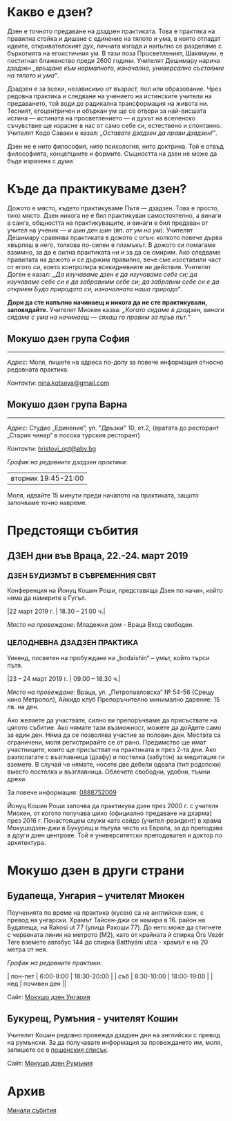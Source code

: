 # Какво е дзен?
Дзен е точното предаване на дзадзен практиката. Това е практика на правилна стойка и дишане с единение на тялото и ума, в която отпадат идеите, откривателският дух, личната изгода и напълно се разделяме с бъркотията на егоистичния ум. В тази поза Просветленият, Шакямуни, е постигнал блаженство преди 2600 години. Учителят Дешимару нарича дзадзен _„връщане към нормалното, изначално, универсално състояние на тялото и ума“_.

Дзадзен е за всеки, независимо от възраст, пол или образование. Чрез редовна практика и следване на учението на истинските учители на предаването, той води до радикална трансформация на живота ни. Тесният, егоцентричен и объркан ум ще се отвори за най-висшата истина &mdash; истината на просветлението &mdash; и духът на вселенско съчувствие ще израсне в нас от само себе си, естествено и спонтанно. Учителят Кодо Саваки е казал: _„Оставате дзадзен да прави дзадзен!“_.

Дзен не е нито философия, нито психология, нито доктрина. Той е отвъд философията, концепциите и формите. Същността на дзен не може да бъде изразена с думи.

# Къде да практикуваме дзен?

Дожото е място, където практикуваме Пътя &mdash; дзадзен. Това е просто, тихо място. Дзен никога не е бил практикуван самостоятелно, а винаги в санга, общността на практикуващите, и винаги е бил предаван от учител на ученик &mdash; _и шин ден шин_ (яп. _от ум на ум_). Учителят Дешимару сравнява практиката в дожото с огън: колкото повече дърва хвърляш в него, толкова по-силен е пламъкът. В дожото си помагаме взаимно, за да е силна практиката ни и за да се смирим. Ако следваме правилата на дожото и се държим правилно, вече сме изоставили част от егото си, което контролира всекидневните ни действия. Учителят Доген е казал: _„Да изучаваме дзен е да изучаваме себе си; да изучаваме себе си е да забравимм себе си; да забравим себе си е да открием Буда природата си, изначалната наша природа“_.

**Дори да сте напълно начинаещ и никога да не сте практикували, заповядайте.** Учителят Миокен казва: _„Когато сядаме в дзадзен, винаги сядаме с ума на начинаещ &mdash; сякаш го правим за пръв път.“_

## Мокушо дзен група София
***
_Адрес_:
Моля, пишете на адреса по-долу за повече информация относно редовната практика.

_Контакти_:
<a href="mailto:nina.kotseva@gmail.com?subject=Дзадзен%20практика">nina.kotseva@gmail.com</a>

<!--
_График на редовните дзадзен практики:_

|сряда|19:30-20:50|

Моля, идвайте 15 минути преди началото на практиката, защото започваме точно навреме. Ако сте напълно начинаещ, свържете се по имейла с нас.
-->

## Мокушо дзен група Варна
***
_Адрес_:
Студио „Единение“, ул. "Дръзки" 10, ет.2, (вратата до ресторант „Стария чинар“ в посока турския ресторант)

_Контакти_:
<a href="mailto:hristovi_opt@abv.bg?subject=Мокушо%20дзен">hristovi_opt@abv.bg</a>

_График на редовните дзадзен практики:_
<table>
<tr><td>вторник 19:45-21:00</td></tr>
	</table>
Моля, идвайте 15 минути преди началото на практиката, защото започваме точно навреме.

# Предстоящи събития

## ДЗЕН дни във Враца, 22.-24. март 2019

### ДЗЕН БУДИЗМЪТ В СЪВРЕМЕННИЯ СВЯТ
Конференция на Йонуц Кошин Роши, представяща Дзен по начин, който няма да намерите в Гугъл.

|22 март 2019 г. | 18.30 – 21.00 ч.|

_Място на провеждане:_ Младежки дом - Враца
Вход свободен.

### ЦЕЛОДНЕВНА ДЗАДЗЕН ПРАКТИКА
Уикенд, посветен на пробуждане на „bodaishin“ – умът, който търси пътя.

|23 – 24 март 2019 г. | 09.00 – 18.30 ч.|

_Място на провеждане:_ Враца, ул. „Петропавловска“ № 54-56 (Срещу кино Метропол), Айкидо клуб
Препоръчително минимално дарение: 15 лв. на ден.

Ако желаете да участвате, силно ви препоръчваме да присъствате на цялото събитие. Ако нямате тази възможност, можете да дойдете само за един ден. Няма да се позволява участие за половин ден. Местата са ограничени, моля регистрирайте се от рано. Предимство ще имат участниците, които ще присъстват на практиката и през 2-та дни.
Ако разполагате с възглавница (дзафу) и постелка (забутон) за медитация ги вземете. В случай че нямате, носете две дебели одеала (тип родопски) вместо постелка и възглавница. Облечете свободни, удобни, тъмни дрехи.

За повече информация: <a href="tel:+359888752009">0888752009</a>

Йонуц Кошин Роши започва да практикува дзен през 2000 г. с учителя Миокен, от когото получава шихо (официално предаване на дхарма) през 2016 г. Понастоящем служи като сейдо (учител-резидент) в храма Мокушодзен-джи в Букурещ и пътува често из Европа, за да преподава в други дзен центрове. Той е университетски преподавател и доктор по архитектура.

# Мокушо дзен в други страни

## Будапеща, Унгария – учителят Миокен 

Поученията по време на практика (кусен) са на английски език, с превод на унгарски.  Храмът Тайсен-джи се намира в 16. район на Будапеща, на Rakosi ut 77 (улица Ракоши 77). До него може да стигнете с червената линия на метрото (M2), като от крайната ѝ спирка Örs Vezér Tere вземете автобус 144 до спирка Batthyáni utca - храмът е на 20 метра от нея.

_График на редовните практики:_

| пон-пет | 6:00-8:00  | 18:30-20:00 |
| съб     | 8:30-10:00 | 18:00-19:00 |
| нед     | почивен ден ||

Сайт: [Мокушо дзен Унгария](http://mokushozen.hu/)

## Букурещ, Румъния - учителят Кошин

Учителят Кошин редовно провежда дзадзен дни на английски с превод на румънски. За да получавате информация за провеждането им, моля, запишете се в [пощенския списък](http://mokushozen.ro/newsletterEn.php).

Сайт: [Мокушо дзен Румъния](http://mokushozen.ro/)

# Архив
[Минали събития](/past_events)
